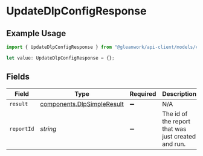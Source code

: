 # UpdateDlpConfigResponse

## Example Usage

```typescript
import { UpdateDlpConfigResponse } from "@gleanwork/api-client/models/components";

let value: UpdateDlpConfigResponse = {};
```

## Fields

| Field                                                                    | Type                                                                     | Required                                                                 | Description                                                              |
| ------------------------------------------------------------------------ | ------------------------------------------------------------------------ | ------------------------------------------------------------------------ | ------------------------------------------------------------------------ |
| `result`                                                                 | [components.DlpSimpleResult](../../models/components/dlpsimpleresult.md) | :heavy_minus_sign:                                                       | N/A                                                                      |
| `reportId`                                                               | *string*                                                                 | :heavy_minus_sign:                                                       | The id of the report that was just created and run.                      |